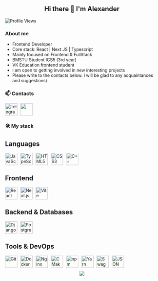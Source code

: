 <div align="center">
  
## Hi there 👋 I'm Alexander

</div>

![Profile Views](https://komarev.com/ghpvc/?username=Robocotik&color=blue)

### About me

* Frontend Developer
* Core stack: React | Next JS | Typescript
* Mainly focused on Frontend & FullStack
* BMSTU Student ICS5 (3rd year)
* VK Education frontend student
* I am open to getting involved in new interesting projects
* Please write to the contacts below. I will be glad to any acquaintances and suggestions)

### 📫 Contacts

<div style="display: flex; gap: 10px; flex-wrap: wrap; margin-bottom: 15px;">
  <!-- Telegram -->
<a href="https://t.me/ADmi_OK" target="_blank">
  <img src="https://telegram.org/img/t_logo.svg" width="40" height="40" alt="Telegram"/>
</a>
  
  <!-- Email -->
  <a href="mailto:alexander.starkin@gmail.com">
    <img src="https://skillicons.dev/icons?i=gmail" width="40" height="40"/>
  </a>
</div>

### 🛠️ My stack

## Languages
<div style="display: flex; gap: 10px; flex-wrap: wrap; margin: 10px 0;">
  <img src="https://skillicons.dev/icons?i=js" width="40" height="40" alt="JavaScript"/>
  <img src="https://skillicons.dev/icons?i=ts" width="40" height="40" alt="TypeScript"/>
  <img src="https://skillicons.dev/icons?i=html" width="40" height="40" alt="HTML5"/>
  <img src="https://skillicons.dev/icons?i=css" width="40" height="40" alt="CSS3"/>
  <img src="https://skillicons.dev/icons?i=cpp" width="40" height="40" alt="C++"/>
</div>

## Frontend
<div style="display: flex; gap: 10px; flex-wrap: wrap; margin: 10px 0;">
  <img src="https://skillicons.dev/icons?i=react" width="40" height="40" alt="React"/>
  <img src="https://skillicons.dev/icons?i=nextjs" width="40" height="40" alt="Next.js"/>
  <img src="https://skillicons.dev/icons?i=vite" width="40" height="40" alt="Vite"/>
</div>

## Backend & Databases
<div style="display: flex; gap: 10px; flex-wrap: wrap; margin: 10px 0;">
  <img src="https://skillicons.dev/icons?i=django" width="40" height="40" alt="Django"/>
  <img src="https://skillicons.dev/icons?i=postgres" width="40" height="40" alt="PostgreSQL"/>
</div>

## Tools & DevOps
<div style="display: flex; gap: 10px; flex-wrap: wrap; margin: 10px 0;">
  <img src="https://skillicons.dev/icons?i=git" width="40" height="40" alt="Git"/>
  <img src="https://skillicons.dev/icons?i=docker" width="40" height="40" alt="Docker"/>
  <img src="https://skillicons.dev/icons?i=nginx" width="40" height="40" alt="Nginx"/>
  <img src="https://skillicons.dev/icons?i=cmake" width="40" height="40" alt="CMake"/>
  <img src="https://skillicons.dev/icons?i=npm" width="40" height="40" alt="npm"/>
  <img src="https://skillicons.dev/icons?i=yarn" width="40" height="40" alt="Yarn"/>
  <img src="https://skillicons.dev/icons?i=swagger" width="40" height="40" alt="Swagger"/>
  <img src="https://skillicons.dev/icons?i=json" width="40" height="40" alt="JSON"/>
</div>

<div align="center" style="margin: 10px 0px;">
  
<img src="https://github-readme-streak-stats.herokuapp.com?user=Robocotik&theme=tokyonight" />

</div>


